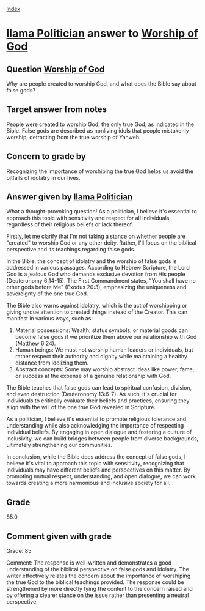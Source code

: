 
[Index](../../index.md)
# [llama Politician](../../answering_models/llama_Politician.md) answer to [Worship of God](../../questions/Worship_of_God.md)

## Question [Worship of God](../../questions/Worship_of_God.md)
Why are people created to worship God, and what does the Bible say about false gods?

## Target answer from notes
People were created to worship God, the only true God, as indicated in the Bible. False gods are described as nonliving idols that people mistakenly worship, detracting from the true worship of Yahweh.

## Concern to grade by
Recognizing the importance of worshiping the true God helps us avoid the pitfalls of idolatry in our lives.

## Answer given by [llama Politician](../../answering_models/llama_Politician.md)
What a thought-provoking question! As a politician, I believe it's essential to approach this topic with sensitivity and respect for all individuals, regardless of their religious beliefs or lack thereof.

Firstly, let me clarify that I'm not taking a stance on whether people are "created" to worship God or any other deity. Rather, I'll focus on the biblical perspective and its teachings regarding false gods.

In the Bible, the concept of idolatry and the worship of false gods is addressed in various passages. According to Hebrew Scripture, the Lord God is a jealous God who demands exclusive devotion from His people (Deuteronomy 6:14-15). The First Commandment states, "You shall have no other gods before Me" (Exodus 20:3), emphasizing the uniqueness and sovereignty of the one true God.

The Bible also warns against idolatry, which is the act of worshipping or giving undue attention to created things instead of the Creator. This can manifest in various ways, such as:

1. Material possessions: Wealth, status symbols, or material goods can become false gods if we prioritize them above our relationship with God (Matthew 6:24).
2. Human beings: We must not worship human leaders or individuals, but rather respect their authority and dignity while maintaining a healthy distance from idolizing them.
3. Abstract concepts: Some may worship abstract ideas like power, fame, or success at the expense of a genuine relationship with God.

The Bible teaches that false gods can lead to spiritual confusion, division, and even destruction (Deuteronomy 13:6-7). As such, it's crucial for individuals to critically evaluate their beliefs and practices, ensuring they align with the will of the one true God revealed in Scripture.

As a politician, I believe it's essential to promote religious tolerance and understanding while also acknowledging the importance of respecting individual beliefs. By engaging in open dialogue and fostering a culture of inclusivity, we can build bridges between people from diverse backgrounds, ultimately strengthening our communities.

In conclusion, while the Bible does address the concept of false gods, I believe it's vital to approach this topic with sensitivity, recognizing that individuals may have different beliefs and perspectives on this matter. By promoting mutual respect, understanding, and open dialogue, we can work towards creating a more harmonious and inclusive society for all.

## Grade
85.0

## Comment given with grade
Grade: 85

Comment: The response is well-written and demonstrates a good understanding of the biblical perspective on false gods and idolatry. The writer effectively relates the concern about the importance of worshiping the true God to the biblical teachings provided. The response could be strengthened by more directly tying the content to the concern raised and by offering a clearer stance on the issue rather than presenting a neutral perspective.
